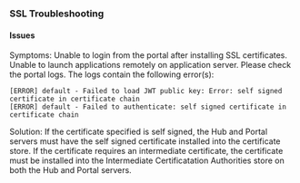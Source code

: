 ### SSL Troubleshooting

#### Issues

Symptoms:
Unable to login from the portal after installing SSL certificates. Unable to launch applications remotely on application server. Please check the portal logs. The logs contain the following error(s):

```
[ERROR] default - Failed to load JWT public key: Error: self signed certificate in certificate chain
[ERROR] default - Failed to authenticate: self signed certificate in certificate chain
```

Solution:
If the certificate specified is self signed, the Hub and Portal servers must have the self signed certificate installed into the certificate store. If the certificate requires an intermediate certificate, the certificate must be installed into the Intermediate Certificatation Authorities store on both the Hub and Portal servers.